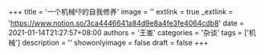 +++
title = '一个机械👎的自我修养'
image = ''
extlink = true
_extlink = 'https://www.notion.so/3ca4446641a84d9e8a4fe3fe4064cdb8'
date = 2021-01-14T21:27:57+08:00
authors = '王崟'
categories = '杂谈'
tags = ['机械']
description = ''
showonlyimage = false
draft = false
+++

